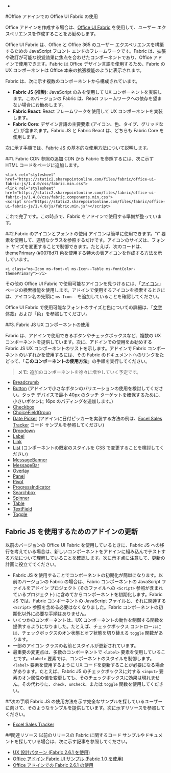 -
#<a name="use-office-ui-fabric-in-office-add-ins"></a>Office アドインでの Office UI Fabric の使用

Office アドインを作成する場合は、[Office UI Fabric](https://dev.office.com/fabric) を使用して、ユーザー エクスペリエンスを作成することをお勧めします。 

Office UI Fabric は、Office と Office 365 のユーザー エクスペリエンスを構築するための JavaScript フロント エンドのフレームワークです。Fabric は、拡張や改訂が可能な視覚効果に焦点を合わせたコンポーネントであり、Office アドインで使用できます。Fabric は Office デザイン言語を使用するため、Fabric の UX コンポーネントは Office 本来の拡張機能のように表示されます。

Fabric は、次に示す複数のコンポーネントから構成されています。

- **Fabric JS (推奨)**: JavaScript のみを使用して UX コンポーネントを実装します。このバージョンの Fabric は、React フレームワークへの依存を望まない場合にお勧めします。  
- **Fabric React**: React フレームワークを使用して UX コンポーネントを実装します。
- **Fabric Core**: デザイン言語の主要要素 (アイコン、色、タイプ、グリッドなど) が含まれます。Fabric JS と Fabric React は、どちらも Fabric Core を使用します。 

次に示す手順では、Fabric JS の基本的な使用方法について説明します。  

##<a name="1-add-the-fabric-cdn-references"></a>1. Fabric CDN 参照の追加
CDN から Fabric を参照するには、次に示す HTML コードをページに追加します。

    <link rel="stylesheet" href="https://static2.sharepointonline.com/files/fabric/office-ui-fabric-js/1.4.0/css/fabric.min.css">
    <link rel="stylesheet" href="https://static2.sharepointonline.com/files/fabric/office-ui-fabric-js/1.4.0/css/fabric.components.min.css">
    <script src="https://static2.sharepointonline.com/files/fabric/office-ui-fabric-js/1.4.0/js/fabric.min.js"></script>

これで完了です。この時点で、Fabric をアドインで使用する準備が整っています。 

##<a name="2-use-fabric-icons-and-fonts"></a>2.Fabric のアイコンとフォントの使用
アイコンは簡単に使用できます。"i" 要素を使用して、適切なクラスを参照するだけです。アイコンのサイズは、フォント サイズを変更することで制御できます。たとえば、次のコードは、themePrimary (#0078d7) 色を使用する特大の表アイコンを作成する方法を示しています。 
   
    <i class="ms-Icon ms-font-xl ms-Icon--Table ms-fontColor-themePrimary"></i>

その他の Office UI Fabric で使用可能なアイコンを見つけるには、「[アイコン](https://dev.office.com/fabric#/styles/icons)」ページの検索機能を使用します。アドインで使用するアイコンを検索するときには、アイコン名の先頭に `ms-Icon--` を追加していることを確認してください。 

Office UI Fabric で使用可能なフォントのサイズと色についての詳細は、「[文字体裁](https://dev.office.com/fabric#/styles/typography)」および「[色](https://dev.office.com/fabric#/styles/colors)」を参照してください。

##<a name="3-use-fabric-js-ux-components"></a>3. Fabric JS UX コンポーネントの使用

Fabric は、アドインで使用できるボタンやチェックボックスなど、複数の UX コンポーネントを提供しています。次に、アドインでの使用をお勧めする Fabric JS UX コンポーネントのリストを示します。アドインで Fabric コンポーネントのいずれかを使用するには、その Fabric のドキュメントへのリンクをたどって、「**このコンポーネントの使用方法**」の手順を実行してください。

> **メモ:** 追加のコンポーネントを徐々に増やしていく予定です。 

- [Breadcrumb](https://dev.office.com/fabric-js/Components/Breadcrumb/Breadcrumb.html)
- [Button](https://dev.office.com/fabric-js/Components/Button/Button.html) (アドインで小さなボタンのバリエーションの使用を検討してください。タッチ デバイスで最小 40px のタッチ ターゲットを確保するために、小さいボタンに 16px のパディングを追加します。)
- [Checkbox](https://dev.office.com/fabric-js/Components/CheckBox/CheckBox.html)
- [ChoiceFieldGroup](https://dev.office.com/fabric-js/Components/ChoiceFieldGroup/ChoiceFieldGroup.html)
- [Date Picker](https://dev.office.com/fabric-js/Components/DatePicker/DatePicker.html) (アドインに日付ピッカーを実装する方法の例は、[Excel Sales Tracker](https://github.com/OfficeDev/Excel-Add-in-JavaScript-SalesTracker) コード サンプルを参照してください)
- [Dropdown](https://dev.office.com/fabric-js/Components/Dropdown/Dropdown.html)
- [Label](https://dev.office.com/fabric-js/Components/Label/Label.html)
- [Link](https://dev.office.com/fabric-js/Components/Link/Link.html)
- [List](https://dev.office.com/fabric-js/Components/List/List.html) (コンポーネントの既定のスタイルを CSS で変更することを検討してください)
- [MessageBanner](https://dev.office.com/fabric-js/Components/MessageBanner/MessageBanner.html)
- [MessageBar](https://dev.office.com/fabric-js/Components/MessageBar/MessageBar.html)
- [Overlay](https://dev.office.com/fabric-js/Components/Overlay/Overlay.html)
- [Panel](https://dev.office.com/fabric-js/Components/Panel/Panel.html)
- [Pivot](https://dev.office.com/fabric-js/Components/Pivot/Pivot.html)
- [ProgressIndicator](https://dev.office.com/fabric-js/Components/ProgressIndicator/ProgressIndicator.html)
- [Searchbox](https://dev.office.com/fabric-js/Components/SearchBox/SearchBox.html)
- [Spinner](https://dev.office.com/fabric-js/Components/Spinner/Spinner.html)
- [Table](https://dev.office.com/fabric-js/Components/Table/Table.html)
- [TextField](https://dev.office.com/fabric-js/Components/TextField/TextField.html)
- [Toggle](https://dev.office.com/fabric-js/Components/Toggle/Toggle.html)
   
## <a name="updating-your-add-in-to-use-fabric-js"></a>Fabric JS を使用するためのアドインの更新
以前のバージョンの Office UI Fabric を使用しているときに、Fabric JS への移行を考えている場合は、新しいコンポーネントをアドインに組み込んでテストする方法について理解していることを確認します。次に示す点に注意して、更新の計画に役立ててください。

- Fabric JS を使用することでコンポーネントの初期化が簡単になります。以前のバージョンの Fabric の場合は、Fabric コンポーネントの JavaScript ファイルをアドイン プロジェクト (そのファイルへの `<Script>` 参照が含まれているプロジェクト) に含めてからコンポーネントを初期化します。Fabric JS では、Fabric コンポーネントの JavaScript ファイルと、それに関連する `<Script>` 参照を含める必要はなくなりました。Fabric コンポーネントの初期化以外に必要な手順はありません。   
- いくつかのコンポーネントは、UX コンポーネントの動作を制御する関数を提供するようになりました。たとえば、チェックボックス コントロールには、チェックボックスのオン状態とオフ状態を切り替える `toggle` 関数があります。 
- 一部のアイコン クラスの名前とスタイルが更新されています。
- 最重要の変更点は、多数のコンポーネントで `<label>` 要素を使用していることです。`<label>` 要素では、コンポーネントのスタイルを制御します。`<label>` 要素を使用するように UX コードを更新することが必要になる場合があります。たとえば、Fabric JS のチェックボックスに対する `<input>` 要素のオン属性の値を変更しても、そのチェックボックスに効果は現れません。その代わりに、`check`、`unCheck`、または `toggle` 関数を使用してください。   

##<a name="next-steps"></a>次の手順
Fabric JS の使用方法を示す完全なサンプルを探しているユーザーに向けて、そのようなサンプルを提供しています。次に示すリソースを参照してください。

- [Excel Sales Tracker](https://github.com/OfficeDev/Excel-Add-in-JavaScript-SalesTracker) 

##<a name="related-resources"></a>関連リソース
以前のリリースの Fabric に関するコード サンプルやドキュメントを探している場合は、次に示す記事を参照してください。

- [UX 設計パターン (Fabric 2.6.1 を使用)](https://github.com/OfficeDev/Office-Add-in-UX-Design-Patterns-Code) 
- [Office アドイン Fabric UI サンプル (Fabric 1.0 を使用)](https://github.com/OfficeDev/Office-Add-in-Fabric-UI-Sample) 
- [Office アドインでの Fabric 2.6.1 の使用](https://dev.office.com/docs/add-ins/design/ui-elements/using-office-ui-fabric)
 

